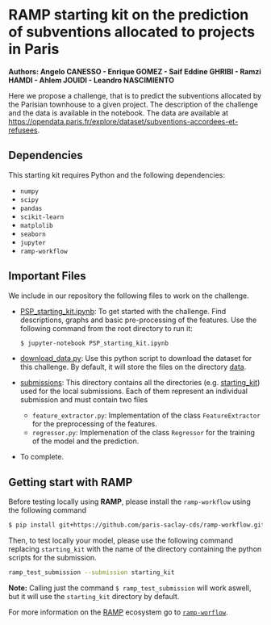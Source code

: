 # RAMP starting kit on the prediction of subventions allocated to projects in Paris

**Authors: Angelo CANESSO - Enrique GOMEZ - Saif Eddine GHRIBI - Ramzi HAMDI - Ahlem JOUIDI - Leandro NASCIMIENTO**

Here we propose a challenge, that is to predict the subventions allocated by the Parisian townhouse to a given project. The description of the challenge and the data is available in the notebook. The data are available at https://opendata.paris.fr/explore/dataset/subventions-accordees-et-refusees.



## Dependencies <TODO>

This starting kit requires Python and the following dependencies:

* `numpy`
* `scipy`
* `pandas`
* `scikit-learn`
* `matplolib`
* `seaborn`
* `jupyter`
* `ramp-workflow`

## Important Files

We include in our repository the following files to work on the challenge.

* [PSP_starting_kit.ipynb](PSP_starting_kit.ipynb): To get started with the challenge. Find descriptions, graphs and basic pre-processing of the features. Use the following command from the root directory to run it:
  
  ```bash
  $ jupyter-notebook PSP_starting_kit.ipynb
  ```

* [download_data.py](download_data.py): Use this python script to download the dataset for this challenge. By default, it will store the files on the directory [data](data).
* [submissions](submissions): This directory contains all the directories (e.g. [starting_kit](starting_kit)) used for the local submissions. Each of them represent an individual submission and must contain two files
  
  * `feature_extractor.py`: Implementation of the class `FeatureExtractor` for the preprocessing of the features.
  * `regressor.py`: Implemenation of the class `Regressor` for the training of the model and the prediction.
  
* <TODO> To complete.

## Getting start with RAMP

Before testing locally using **RAMP**, please install the `ramp-workflow` using the following command

 ```bash
 $ pip install git+https://github.com/paris-saclay-cds/ramp-workflow.git
 ```

Then, to test locally your model, please use the following command replacing `starting_kit` with the name of the directory containing the python scripts for the submission.

```bash
ramp_test_submission --submission starting_kit
```

**Note:** Calling just the command `$ ramp_test_submission` will work aswell, but it will use the `starting_kit` directory by default.

For more information on the [RAMP](http:www.ramp.studio) ecosystem go to
[`ramp-worflow`](https://github.com/paris-saclay-cds/ramp-workflow).